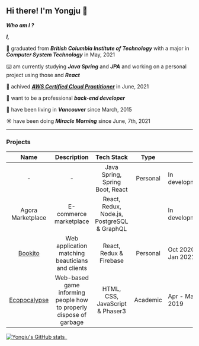 ## Hi there! I'm Yongju 🙂

_**Who am I ?**_

_**I,**_ 

🏫 graduated from _**British Columbia Institute of Technology**_ with a major in _**Computer System Technology**_ in May, 2021

⌨️ am currently studying _**Java Spring**_ and _**JPA**_ and working on a personal project using those and _**React**_

📝 achived _**[AWS Certified Cloud Practitioner](https://www.credly.com/badges/f5ca3045-c866-4e27-abd2-9b807797b009)**_ in June, 2021

🧐 want to be a professional _**back-end developer**_

🛬 have been living in _**Vancouver**_ since March, 2015

☀️ have been doing _**Miracle Morning**_ since June, 7th, 2021

---

### Projects

| Name | Description | Tech Stack | Type |  |
|:---:|:---:|:---:|:---:|:---|
| - |-| Java Spring, Spring Boot, React | Personal | In development |
| Agora Marketplace | E-commerce marketplace | React, Redux, Node.js, PostgreSQL & GraphQL |  | In development |
| [Bookito](https://bookito.io) | Web application matching beauticians and clients | React, Redux & Firebase | Personal | Oct 2020 - Jan 2021 |
| [Ecopocalypse](https://kwonyongju.github.io/Ecopocalypse/) | Web-based game informing people how to properly dispose of garbage | HTML, CSS, JavaScript & Phaser3 | Academic | Apr - May 2019 |

[![Yongju's GitHub stats](https://github-readme-stats.vercel.app/api?username=kwonyongju)](https://github.com/anuraghazra/github-readme-stats)_
